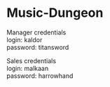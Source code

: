# Music-Dungeon

Manager credentials <br>
login: kaldor <br>
password: titansword


Sales credentials <br>
login: malkaan <br>
password: harrowhand
